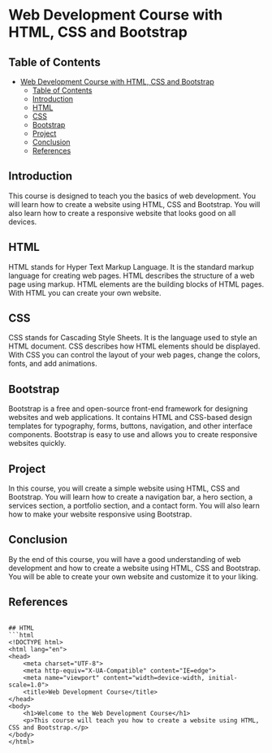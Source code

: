# Web Development Course with HTML, CSS and Bootstrap
## Table of Contents
- [Web Development Course with HTML, CSS and Bootstrap](#web-development-course-with-html-css-and-bootstrap)
  - [Table of Contents](#table-of-contents)
  - [Introduction](#introduction)
  - [HTML](#html)
  - [CSS](#css)
  - [Bootstrap](#bootstrap)
  - [Project](#project)
  - [Conclusion](#conclusion)
  - [References](#references)

## Introduction
This course is designed to teach you the basics of web development. You will learn how to create a website using HTML, CSS and Bootstrap. You will also learn how to create a responsive website that looks good on all devices.

## HTML
HTML stands for Hyper Text Markup Language. It is the standard markup language for creating web pages. HTML describes the structure of a web page using markup. HTML elements are the building blocks of HTML pages. With HTML you can create your own website.

## CSS
CSS stands for Cascading Style Sheets. It is the language used to style an HTML document. CSS describes how HTML elements should be displayed. With CSS you can control the layout of your web pages, change the colors, fonts, and add animations.

## Bootstrap
Bootstrap is a free and open-source front-end framework for designing websites and web applications. It contains HTML and CSS-based design templates for typography, forms, buttons, navigation, and other interface components. Bootstrap is easy to use and allows you to create responsive websites quickly.

## Project
In this course, you will create a simple website using HTML, CSS and Bootstrap. You will learn how to create a navigation bar, a hero section, a services section, a portfolio section, and a contact form. You will also learn how to make your website responsive using Bootstrap.

## Conclusion
By the end of this course, you will have a good understanding of web development and how to create a website using HTML, CSS and Bootstrap. You will be able to create your own website and customize it to your liking.

## References

```

## HTML
```html
<!DOCTYPE html>
<html lang="en">
<head>
    <meta charset="UTF-8">
    <meta http-equiv="X-UA-Compatible" content="IE=edge">
    <meta name="viewport" content="width=device-width, initial-scale=1.0">
    <title>Web Development Course</title>
</head>
<body>
    <h1>Welcome to the Web Development Course</h1>
    <p>This course will teach you how to create a website using HTML, CSS and Bootstrap.</p>
</body>
</html>
```
